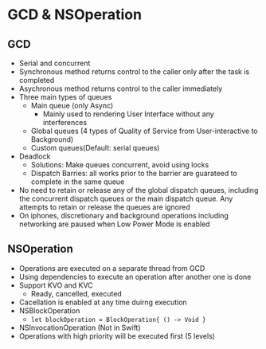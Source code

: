 # GCD & NSOperation

## GCD

- Serial and concurrent
- Synchronous method returns control to the caller only after the task is completed
- Asychronous method returns control to the caller immediately
- Three main types of queues
  - Main queue (only Async)
    - Mainly used to rendering User Interface without any interferences
  - Global queues (4 types of Quality of Service from User-interactive to Background)
  - Custom queues(Default: serial queues)
- Deadlock 
  - Solutions: Make queues concurrent, avoid using locks
  - Dispatch Barries: all works prior to the barrier are guarateed to complete in the same queue
- No need to retain or release any of the global dispatch queues, including the concurrent dispatch queues or the main dispatch queue. Any attempts to retain or release the queues are ignored
- On iphones, discretionary and background operations including networking are paused when Low Power Mode is enabled



## NSOperation

- Operations are executed on a separate thread from GCD
- Using dependencies to execute an operation after another one is done
- Support KVO and KVC
  - Ready, cancelled, executed 
- Cacellation is enabled at any time duirng execution
- NSBlockOperation
  - ```let blockOperation = BlockOperation{ () -> Void }```
- NSInvocationOperation (Not in Swift)
- Operations with high priority will be executed first (5 levels)







